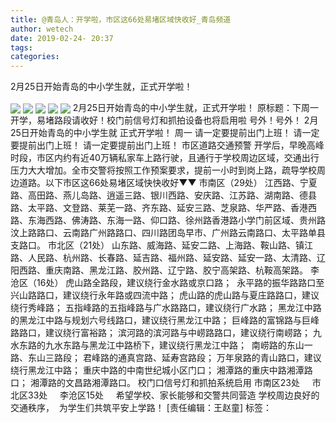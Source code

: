 ```yaml
---
title: @青岛人：开学啦，市区这66处易堵区域快收好_青岛频道
author: wetech
date: 2019-02-24- 20:37
tags: 
categories: 
---
```

2月25日开始青岛的中小学生就，正式开学啦！
<!-- more -->
                
<img align="center" border="0" src="http://p0.ifengimg.com/a/2019_09/59a23725eb9eaea_size48_w692_h518.jpg" />
                
<img align="center" border="0" src="http://p2.ifengimg.com/a/2019_09/4a13544c4f33bb0_size36_w686_h479.png" />
                
<img align="center" border="0" src="http://p0.ifengimg.com/a/2019_09/d8366159df15a69_size46_w684_h621.png" />
            
<img align="center" border="0" src="http://p3.ifengimg.com/a/2019_09/318e9989eb6e676_size19_w685_h320.png" />
<img align="center" border="0" src="http://p2.ifengimg.com/a/2016/0810/204c433878d5cf9size1_w16_h16.png" />
2月25日开始青岛的中小学生就，正式开学啦！
原标题：下周一开学，易堵路段请收好！校门前信号灯和抓拍设备也将启用啦
号外！号外！
2月25日开始青岛的中小学生就
正式开学啦！
周一
请一定要提前出门上班！
请一定要提前出门上班！
请一定要提前出门上班！
市区道路交通预警
开学后，早晚高峰时段，市区内约有近40万辆私家车上路行驶，且通行于学校周边区域，交通出行压力大大增加。全市交警将按照工作预案要求，提前一小时到岗上路，疏导学校周边道路。以下市区这66处易堵区域快快收好▼▼
市南区（29处）
江西路、宁夏路、高田路、燕儿岛路、逍遥三路、银川西路、安庆路、江苏路、湖南路、德县路、太平路、文登路、莱芜一路、齐东路、延安三路、芝泉路、华严路、香港西路、东海西路、佛涛路、东海一路、仰口路、徐州路香港路小学门前区域、贵州路汶上路路口、云南路广州路路口、四川路团岛早市、广州路云南路口、太平路单县支路口。
市北区（21处）
山东路、威海路、延安二路、上海路、鞍山路、镇江路、人民路、杭州路、长春路、延吉路、福州路、延安路、延安一路、太清路、辽阳西路、重庆南路、黑龙江路、胶州路、辽宁路、胶宁高架路、杭鞍高架路。
李沧区（16处）
虎山路全路段，建议绕行金水路或京口路； 
永平路的振华路路口至兴山路路口，建议绕行永年路或四流中路；
虎山路的虎山路与夏庄路路口，建议绕行秀峰路；
五指峰路的五指峰路与广水路路口，建议绕行广水路；
黑龙江中路的黑龙江中路与规划六号线路口，建议绕行黑龙江中路；
巨峰路的富锦路与巨峰路路口，建议绕行富裕路；
滨河路的滨河路与中崂路路口，建议绕行南崂路；
九水东路的九水东路与黑龙江中路桥下，建议绕行黑龙江中路； 
南崂路的东山一路、东山三路段；
君峰路的通真宫路、延寿宫路段；
万年泉路的青山路口，建议绕行黑龙江中路；
重庆中路的中南世纪城小区门口；
湘潭路的重庆中路湘潭路口；
湘潭路的文昌路湘潭路口。
校门口信号灯和抓拍系统启用
市南区23处
 
 
市北区33处
 
 
李沧区15处
 
 
希望学校、家长能够和交警共同营造
学校周边良好的交通秩序， 
为学生们共筑平安上学路！
[责任编辑：王赵童]
标签：
 
 
             
